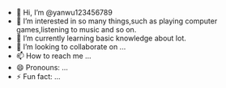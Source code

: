 - 👋 Hi, I’m @yanwu123456789
- 👀 I’m interested in so many things,such as playing computer games,listening to music and so on.
- 🌱 I’m currently learning basic knowledge about Iot.
- 💞️ I’m looking to collaborate on ...
- 📫 How to reach me ...
- 😄 Pronouns: ...
- ⚡ Fun fact: ...

<!---
yanwu123456789/yanwu123456789 is a ✨ special ✨ repository because its `README.md` (this file) appears on your GitHub profile.
You can click the Preview link to take a look at your changes.
--->

